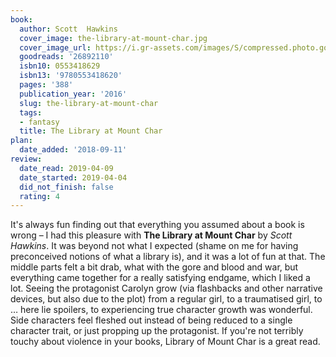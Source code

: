 ```yaml
---
book:
  author: Scott  Hawkins
  cover_image: the-library-at-mount-char.jpg
  cover_image_url: https://i.gr-assets.com/images/S/compressed.photo.goodreads.com/books/1453225113l/26892110._SX98_.jpg
  goodreads: '26892110'
  isbn10: 0553418629
  isbn13: '9780553418620'
  pages: '388'
  publication_year: '2016'
  slug: the-library-at-mount-char
  tags:
  - fantasy
  title: The Library at Mount Char
plan:
  date_added: '2018-09-11'
review:
  date_read: 2019-04-09
  date_started: 2019-04-04
  did_not_finish: false
  rating: 4
---
```


It's always fun finding out that everything you assumed about a book is wrong – I had this pleasure with **The Library at Mount Char** by *Scott Hawkins*. It was beyond not what I expected (shame on me for having preconceived notions of what a library is), and it was a lot of fun at that. The middle parts felt a bit drab, what with the gore and blood and war, but everything came together for a really satisfying endgame, which I liked a lot. Seeing the protagonist Carolyn grow (via flashbacks and other narrative devices, but also due to the plot) from a regular girl, to a traumatised girl, to … here lie spoilers, to experiencing true character growth was wonderful. Side characters feel fleshed out instead of being reduced to a single character trait, or just propping up the protagonist. If you're not terribly touchy about violence in your books, Library of Mount Char is a great read.
